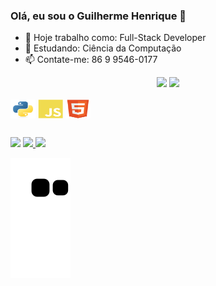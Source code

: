 ### Olá, eu sou o Guilherme Henrique 👋

- 🔭 Hoje trabalho como: Full-Stack Developer
- 🌱 Estudando: Ciência da Computação
- 📫 Contate-me: 86 9 9546-0177


<div align="center">
  
<img height="160em" src="https://github-readme-stats.vercel.app/api?username=guilhermehenriquedev&show_icons=true&theme=dracula&include_all_commits=true&count_private=true"/>

<img height="160em" src="https://github-readme-stats.vercel.app/api/top-langs/?username=guilhermehenriquedev&layout=compact&langs_count=7&theme=dracula"/>

</div>

<div style="display: inline_block"><br>
  <img align="center" alt="Gui-Python" height="30" width="40" src="https://raw.githubusercontent.com/devicons/devicon/master/icons/python/python-original.svg">
  <img align="center" alt="Gui-Js" height="30" width="40" src="https://raw.githubusercontent.com/devicons/devicon/master/icons/javascript/javascript-plain.svg">
  <img align="center" alt="Gui-HTML" height="30" width="40" src="https://raw.githubusercontent.com/devicons/devicon/master/icons/html5/html5-original.svg">
</div>
  
##

<div> 
  <a href="https://www.instagram.com/guiilhermedev" target="_blank"><img src="https://img.shields.io/badge/-Instagram-%23E4405F?style=for-the-badge&logo=instagram&logoColor=white" target="_blank"></a>
  <a href = "mailto:guilhermebass27@gmail.com"><img src="https://img.shields.io/badge/-Gmail-%23333?style=for-the-badge&logo=gmail&logoColor=white" target="_blank"</a>
  <a href="https://www.linkedin.com/in/guilherme-henrique-developer" target="_blank"><img src="https://img.shields.io/badge/-LinkedIn-%230077B5?style=for-the-badge&logo=linkedin&logoColor=white" target="_blank"></a> 
  
 ![Snake animation](https://github.com/guilhermehenriquedev/guilhermehenriquedev/blob/output/github-contribution-grid-snake.svg)
</div>


